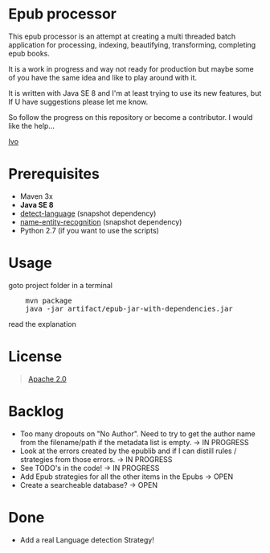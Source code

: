 # Epub processor #

This epub processor is an attempt at creating a multi threaded batch application
for processing, indexing, beautifying, transforming, completing epub books.

It is a work in progress and way not ready for production but maybe some of you have
the same idea and like to play around with it.

It is written with Java SE 8 and I'm at least trying to use its new features, but If
U have suggestions please let me know.

So follow the progress on this repository or become a contributor.
I would like the help...

[Ivo](http://www.ivonet.nl/home/contact?subject=EpubProcessor:)

# Prerequisites #
* Maven 3x
* **Java SE 8**
* [detect-language](https://github.com/IvoNet/language-detection) (snapshot dependency)
* [name-entity-recognition]() (snapshot dependency)
* Python 2.7 (if you want to use the scripts)

# Usage #
goto project folder in a terminal

<pre>
    mvn package
    java -jar artifact/epub-jar-with-dependencies.jar
</pre>

read the explanation

# License #

> [Apache 2.0](http://www.apache.org/licenses/LICENSE-2.0)


# Backlog #
* Too many dropouts on "No Author". Need to try to get the author name from the filename/path if the metadata list is empty. -> IN PROGRESS
* Look at the errors created by the epublib and if I can distill rules / strategies from those errors. -> IN PROGRESS
* See TODO's in the code! -> IN PROGRESS
* Add Epub strategies for all the other items in the Epubs -> OPEN
* Create a searcheable database? -> OPEN

# Done #
* Add a real Language detection Strategy!


